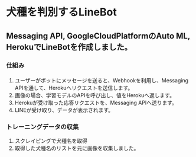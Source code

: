 # 犬種を判別するLineBot
## Messaging API, GoogleCloudPlatformのAuto ML, HerokuでLineBotを作成しました。

### 仕組み
#### 
1. ユーザーがボットにメッセージを送ると、Webhookを利用し、Messaging APIを通して、Herokuへリクエストを送信します。
2. 画像の場合、学習モデルのAPIを呼び出し、値をHerokuへ返します。
3. Herokuが受け取った応答リクエストを、Messaging APIへ送ります。
4. LINEが受け取り、データが表示されます。
####
### トレーニングデータの収集
1. スクレイピングで犬種名を取得
2. 取得した犬種名のリストを元に画像を収集しました。
